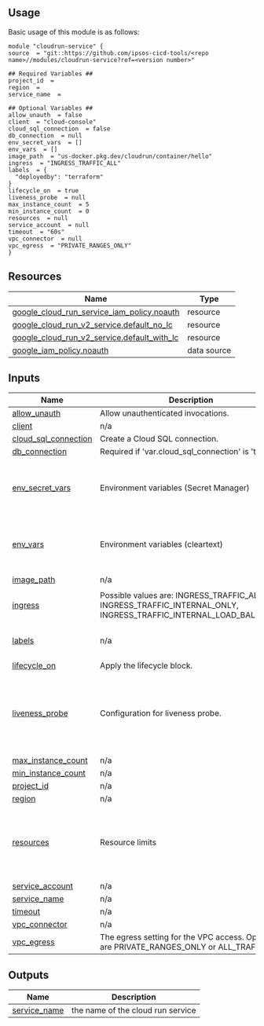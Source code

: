 <!-- BEGIN_TF_DOCS -->
## Usage
Basic usage of this module is as follows:
```
module "cloudrun-service" {
source  = "git::https://github.com/ipsos-cicd-tools/<repo name>//modules/cloudrun-service?ref=<version number>"

## Required Variables ##
project_id  = 
region  = 
service_name  = 

## Optional Variables ##
allow_unauth  = false
client  = "cloud-console"
cloud_sql_connection  = false
db_connection  = null
env_secret_vars  = []
env_vars  = []
image_path  = "us-docker.pkg.dev/cloudrun/container/hello"
ingress  = "INGRESS_TRAFFIC_ALL"
labels  = {
  "deployedby": "terraform"
}
lifecycle_on  = true
liveness_probe  = null
max_instance_count  = 5
min_instance_count  = 0
resources  = null
service_account  = null
timeout  = "60s"
vpc_connector  = null
vpc_egress  = "PRIVATE_RANGES_ONLY"
}
```
## Resources

| Name | Type |
|------|------|
| [google_cloud_run_service_iam_policy.noauth](https://registry.terraform.io/providers/hashicorp/google/latest/docs/resources/cloud_run_service_iam_policy) | resource |
| [google_cloud_run_v2_service.default_no_lc](https://registry.terraform.io/providers/hashicorp/google/latest/docs/resources/cloud_run_v2_service) | resource |
| [google_cloud_run_v2_service.default_with_lc](https://registry.terraform.io/providers/hashicorp/google/latest/docs/resources/cloud_run_v2_service) | resource |
| [google_iam_policy.noauth](https://registry.terraform.io/providers/hashicorp/google/latest/docs/data-sources/iam_policy) | data source |
## Inputs

| Name | Description | Type | Default | Required |
|------|-------------|------|---------|:--------:|
| <a name="input_allow_unauth"></a> [allow\_unauth](#input\_allow\_unauth) | Allow unauthenticated invocations. | `bool` | `false` | no |
| <a name="input_client"></a> [client](#input\_client) | n/a | `string` | `"cloud-console"` | no |
| <a name="input_cloud_sql_connection"></a> [cloud\_sql\_connection](#input\_cloud\_sql\_connection) | Create a Cloud SQL connection. | `bool` | `false` | no |
| <a name="input_db_connection"></a> [db\_connection](#input\_db\_connection) | Required if 'var.cloud\_sql\_connection' is 'true' | `string` | `null` | no |
| <a name="input_env_secret_vars"></a> [env\_secret\_vars](#input\_env\_secret\_vars) | Environment variables (Secret Manager) | <pre>list(object({<br>    name    = string<br>    secret  = string<br>    version = string<br>  }))</pre> | `[]` | no |
| <a name="input_env_vars"></a> [env\_vars](#input\_env\_vars) | Environment variables (cleartext) | <pre>list(object({<br>    value = string<br>    name  = string<br>  }))</pre> | `[]` | no |
| <a name="input_image_path"></a> [image\_path](#input\_image\_path) | n/a | `string` | `"us-docker.pkg.dev/cloudrun/container/hello"` | no |
| <a name="input_ingress"></a> [ingress](#input\_ingress) | Possible values are: INGRESS\_TRAFFIC\_ALL, INGRESS\_TRAFFIC\_INTERNAL\_ONLY, INGRESS\_TRAFFIC\_INTERNAL\_LOAD\_BALANCER | `string` | `"INGRESS_TRAFFIC_ALL"` | no |
| <a name="input_labels"></a> [labels](#input\_labels) | n/a | `map(string)` | <pre>{<br>  "deployedby": "terraform"<br>}</pre> | no |
| <a name="input_lifecycle_on"></a> [lifecycle\_on](#input\_lifecycle\_on) | Apply the lifecycle block. | `bool` | `true` | no |
| <a name="input_liveness_probe"></a> [liveness\_probe](#input\_liveness\_probe) | Configuration for liveness probe. | <pre>object({<br>    failure_threshold     = number<br>    initial_delay_seconds = number<br>    period_seconds        = number<br>    timeout_seconds       = number<br>    http_get_path         = string<br>  })</pre> | `null` | no |
| <a name="input_max_instance_count"></a> [max\_instance\_count](#input\_max\_instance\_count) | n/a | `number` | `5` | no |
| <a name="input_min_instance_count"></a> [min\_instance\_count](#input\_min\_instance\_count) | n/a | `number` | `0` | no |
| <a name="input_project_id"></a> [project\_id](#input\_project\_id) | n/a | `string` | n/a | yes |
| <a name="input_region"></a> [region](#input\_region) | n/a | `string` | n/a | yes |
| <a name="input_resources"></a> [resources](#input\_resources) | Resource limits | <pre>list(object({<br>    cpu               = optional(string, null)<br>    memory            = optional(string, null)<br>    cpu_idle          = optional(bool, null)<br>    startup_cpu_boost = optional(bool, null)<br>  }))</pre> | `null` | no |
| <a name="input_service_account"></a> [service\_account](#input\_service\_account) | n/a | `string` | `null` | no |
| <a name="input_service_name"></a> [service\_name](#input\_service\_name) | n/a | `string` | n/a | yes |
| <a name="input_timeout"></a> [timeout](#input\_timeout) | n/a | `string` | `"60s"` | no |
| <a name="input_vpc_connector"></a> [vpc\_connector](#input\_vpc\_connector) | n/a | `string` | `null` | no |
| <a name="input_vpc_egress"></a> [vpc\_egress](#input\_vpc\_egress) | The egress setting for the VPC access. Options are PRIVATE\_RANGES\_ONLY or ALL\_TRAFFIC. | `string` | `"PRIVATE_RANGES_ONLY"` | no |
## Outputs

| Name | Description |
|------|-------------|
| <a name="output_service_name"></a> [service\_name](#output\_service\_name) | the name of the cloud run service |
<!-- END_TF_DOCS -->